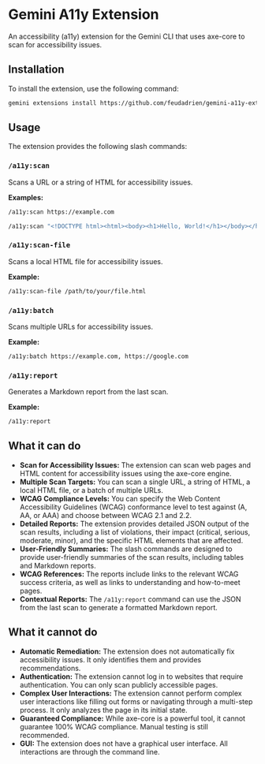 # Gemini A11y Extension

An accessibility (a11y) extension for the Gemini CLI that uses axe-core to scan for accessibility issues.

## Installation

To install the extension, use the following command:

```bash
gemini extensions install https://github.com/feudadrien/gemini-a11y-extension
```

## Usage

The extension provides the following slash commands:

### `/a11y:scan`

Scans a URL or a string of HTML for accessibility issues.

**Examples:**

```bash
/a11y:scan https://example.com
```

```bash
/a11y:scan "<!DOCTYPE html><html><body><h1>Hello, World!</h1></body></html>"
```

### `/a11y:scan-file`

Scans a local HTML file for accessibility issues.

**Example:**

```bash
/a11y:scan-file /path/to/your/file.html
```

### `/a11y:batch`

Scans multiple URLs for accessibility issues.

**Example:**

```bash
/a11y:batch https://example.com, https://google.com
```

### `/a11y:report`

Generates a Markdown report from the last scan.

**Example:**

```bash
/a11y:report
```

## What it can do

*   **Scan for Accessibility Issues:** The extension can scan web pages and HTML content for accessibility issues using the axe-core engine.
*   **Multiple Scan Targets:** You can scan a single URL, a string of HTML, a local HTML file, or a batch of multiple URLs.
*   **WCAG Compliance Levels:** You can specify the Web Content Accessibility Guidelines (WCAG) conformance level to test against (A, AA, or AAA) and choose between WCAG 2.1 and 2.2.
*   **Detailed Reports:** The extension provides detailed JSON output of the scan results, including a list of violations, their impact (critical, serious, moderate, minor), and the specific HTML elements that are affected.
*   **User-Friendly Summaries:** The slash commands are designed to provide user-friendly summaries of the scan results, including tables and Markdown reports.
*   **WCAG References:** The reports include links to the relevant WCAG success criteria, as well as links to understanding and how-to-meet pages.
*   **Contextual Reports:** The `/a11y:report` command can use the JSON from the last scan to generate a formatted Markdown report.

## What it cannot do

*   **Automatic Remediation:** The extension does not automatically fix accessibility issues. It only identifies them and provides recommendations.
*   **Authentication:** The extension cannot log in to websites that require authentication. You can only scan publicly accessible pages.
*   **Complex User Interactions:** The extension cannot perform complex user interactions like filling out forms or navigating through a multi-step process. It only analyzes the page in its initial state.
*   **Guaranteed Compliance:** While axe-core is a powerful tool, it cannot guarantee 100% WCAG compliance. Manual testing is still recommended.
*   **GUI:** The extension does not have a graphical user interface. All interactions are through the command line.
